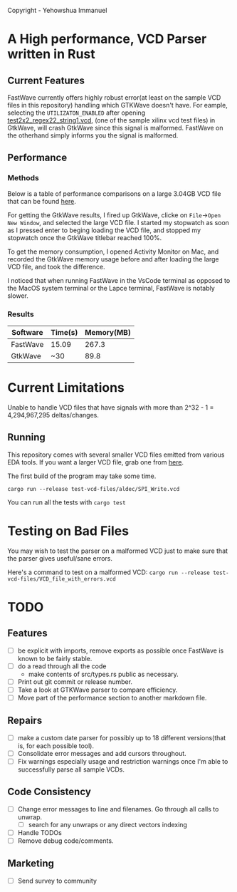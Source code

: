 Copyright - Yehowshua Immanuel

# A High performance, VCD Parser written in Rust

## Current Features

FastWave currently offers highly robust error(at least on the sample 
VCD files in this repository) handling which GTKWave doesn't have. For
eample, selecting the ``UTILIZATON_ENABLED`` after opening 
[test2x2_regex22_string1.vcd](./test-vcd-files/xilinx_isim/test2x2_regex22_string1.vcd),
(one of the sample xilinx vcd test files) in GtkWave, will crash GtkWave since
this signal is malformed. FastWave on the otherhand simply informs you the
signal is malformed.

## Performance

### Methods
Below is a table of performance comparisons on a large 3.04GB VCD file
that can be found 
[here](https://drive.google.com/file/d/1pfm2qo2l8fGTHHJ8TLrg1vSGaV_TUbp2/view?usp=sharing).

For getting the GtkWave results, I fired up GtkWave, clicke on 
``File``->``Open New Window``, and selected the large VCD file.
I started my stopwatch as soon as I pressed enter to beging loading the VCD
file, and stopped my stopwatch once the GtkWave titlebar reached 100%.
   
To get the memory consumption, I opened Activity Monitor on Mac, and recorded
the GtkWave memory usage before and after loading the large VCD file, and 
took the difference.

I noticed that when running FastWave in the VsCode terminal as opposed
to the MacOS system terminal or the Lapce terminal, FastWave is notably
slower.

### Results

| Software | Time(s) | Memory(MB) |
|----------|---------|------------|
| FastWave | 15.09   | 267.3      |
| GtkWave  | ~30     | 89.8       |


# Current Limitations
Unable to handle VCD files that have signals with more than 
2^32 - 1 = 4,294,967,295 deltas/changes.

## Running

This repository comes with several smaller VCD files emitted from
various EDA tools. If you want a larger VCD file, grab one from
[here](https://drive.google.com/file/d/1pfm2qo2l8fGTHHJ8TLrg1vSGaV_TUbp2/view?usp=sharing).

The first build of the program may take some time.

``cargo run --release test-vcd-files/aldec/SPI_Write.vcd``

You can run all the tests with ``cargo test``

# Testing on Bad Files
You may wish to test the parser on a malformed VCD just to make
sure that the parser gives useful/sane errors.

Here's a command to test on a malformed VCD:
`cargo run --release test-vcd-files/VCD_file_with_errors.vcd`


# TODO

## Features
 - [ ] be explicit with imports, remove exports as possible
       once FastWave is known to be fairly stable.
 - [ ] do a read through all the code
    - make contents of src/types.rs public as necessary.
 - [ ] Print out git commit or release number.
 - [ ] Take a look at GTKWave parser to compare efficiency.
 - [ ] Move part of the performance section to another markdown file.

## Repairs
 - [ ] make a custom date parser for possibly up to 18 different versions(that is, for each possible tool).
 - [ ] Consolidate error messages and add cursors throughout.
 - [ ] Fix warnings especially usage and restriction warnings once I'm
       able to successfully parse all sample VCDs.

## Code Consistency
 - [ ] Change error messages to line and filenames. Go through all calls to unwrap.
   - [ ] search for any unwraps or any direct vectors indexing
 - [ ] Handle TODOs
 - [ ] Remove debug code/comments.

## Marketing
 - [ ] Send survey to community 